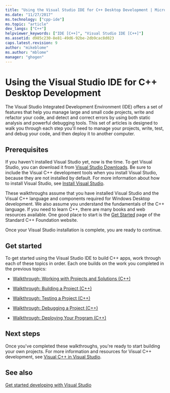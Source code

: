 ```yaml
---
title: "Using the Visual Studio IDE for C++ Desktop Development | Microsoft Docs"
ms.date: "11/27/2017"
ms.technology: ["cpp-ide"]
ms.topic: "article"
dev_langs: ["C++"]
helpviewer_keywords: ["IDE [C++]", "Visual Studio IDE [C++]"]
ms.assetid: d985c230-8e81-49d6-92be-2db9cac8d023
caps.latest.revision: 9
author: "mikeblome"
ms.author: "mblome"
manager: "ghogen"
---
```

# Using the Visual Studio IDE for C++ Desktop Development

The Visual Studio Integrated Development Environment (IDE) offers a set of features that help you manage large and small code projects, write and refactor your code, and detect and correct errors by using both static analysis and powerful debugging tools. This set of articles is designed to walk you through each step you'll need to manage your projects, write, test, and debug your code, and then deploy it to another computer.

## Prerequisites

If you haven't installed Visual Studio yet, now is the time. To get Visual Studio, you can download it from [Visual Studio Downloads](http://www.visualstudio.com/downloads/download-visual-studio-vs.aspx). Be sure to include the Visual C++ development tools when you install Visual Studio, because they are not installed by default. For more information about how to install Visual Studio, see [Install Visual Studio](/visualstudio/install/install-visual-studio).

These walkthroughs assume that you have installed Visual Studio and the Visual C++ language and components required for Windows Desktop development. We also assume you understand the fundamentals of the C++ language. If you need to learn C++, there are many books and web resources available. One good place to start is the [Get Started](https://isocpp.org/get-started) page of the Standard C++ Foundation website.

Once your Visual Studio installation is complete, you are ready to continue.

## Get started

To get started using the Visual Studio IDE to build C++ apps, work through each of these topics in order. Each one builds on the work you completed in the previous topics:

- [Walkthrough: Working with Projects and Solutions (C++)](../ide/walkthrough-working-with-projects-and-solutions-cpp.md)

- [Walkthrough: Building a Project (C++)](../ide/walkthrough-building-a-project-cpp.md)

- [Walkthrough: Testing a Project (C++)](../ide/walkthrough-testing-a-project-cpp.md)

- [Walkthrough: Debugging a Project (C++)](../ide/walkthrough-debugging-a-project-cpp.md)

- [Walkthrough: Deploying Your Program (C++)](../ide/walkthrough-deploying-your-program-cpp.md)

## Next steps

Once you've completed these walkthroughs, you're ready to start building your own projects. For more information and resources for Visual C++ development, see [Visual C++ in Visual Studio](../visual-cpp-in-visual-studio.md).

## See also

[Get started developing with Visual Studio](/visualstudio/ide/get-started-developing-with-visual-studio)